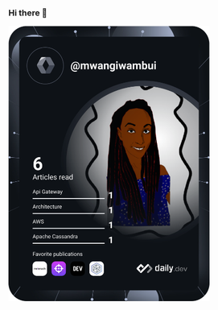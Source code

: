### Hi there 👋

<a href="https://app.daily.dev/mwangiwambui"><img src="https://github.com/mwangiwambui/mwangiwambui/blob/master/devcard.svg" width="400" alt="Mwangi Wambui's Dev Card"/></a>

<!--
**mwangiwambui/mwangiwambui** is a ✨ _special_ ✨ repository because its `README.md` (this file) appears on your GitHub profile.

Here are some ideas to get you started:

- 🔭 I’m currently working on ...
- 🌱 I’m currently learning ...
- 👯 I’m looking to collaborate on ...
- 🤔 I’m looking for help with ...
- 💬 Ask me about ...
- 📫 How to reach me: ...
- 😄 Pronouns: ...
- ⚡ Fun fact: ...
-->
